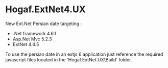 Hogaf.ExtNet4.UX
===============

New Ext.Net Persian date targeting :
 - .Net framework 4.6.1
 - Asp.Net Mvc 5.2.3
 - ExtNet 4.4.5

To use the persian date in an extjs 6 application just reference the required javascript files located in the 'Hogaf.ExtNet.UX\Build' folder.
